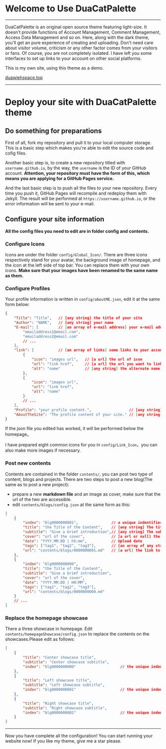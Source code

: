# Welcome to Use DuaCatPalette

---

DuaCatPalette is an original open source theme featuring light-size. It doesn't provide functions of Account Management, Comment Management, Access Data Management and so on. Here, along with the dark theme, you'll get an pure experience of creating and uploading. Don't need care about visitor volume, criticism or any other factor comes from your visitors or fans. Of course, you are not completely isolated. I have left you some interfaces to set up links to your account on other social platforms.

This is my own site, using this theme as a demo.

[duawiehspace.top](https://duawieh.github.io)

---



# Deploy your site with DuaCatPalette theme



## Do something for preparations

First of all, fork my repository and pull it to your local computer storage. This is a basic step which makes you're able to edit the source code and cofig files.

Another basic step is, to create a new repository titled with `username.github.io`, by the way, the `username` is the ID of your GitHub account. **Attention, your repository must have the form of this, which means you are applying for a GitHub Pages service.**

And the last basic step is to push all the files to your new repository. Every time you push it, GitHub Pages will recompile and redeploy them with Jekyll. The result will be performed at `https://username.github.io`, or the error information will be sent to your e-mail.



## Configure your site information

**All the config files you need to edit are in folder config and contents.**



### Configure Icons

Icons are under the folder `config/Global_Icon/`. There are three icons respectively stand for your avatar, the background image of homepage, and the icon at the left side of top bar. You can replace them with your own icons. **Make sure that your images have been renamed to the same name as them.**



### Configure Profiles

Your profile information is written in `config/aboutME.json`, edit it at the same form below:

```json
{
    "Title": "Title",   // [any string] the title of your site
    "Author": "NAME",	// [any string] your name
    "E-mail": [			// [an array of e-mail address] your e-mail address
    	"emailaddress1@email.com",
        "emailaddress2@email.com"
        // ...
    ],
    "link": [			// [an array of links] some links to your account page on other plateforms
        {
            "icon": "images url",	// [a url] the url of icon
            "url": "link href",		// [a url] the url you want to link to
            "alt": "name"			// [any string] the alternate name you want to show
        },
        {
            "icon": "images url",
            "url": "link href",
            "alt": "name"
        }
        // ...
    ],
    "Profile": "your profile content.",					// [any string] your profile
    "AboutTheSite": "The profile content of your site."	// [any string] About the site
}
```

If the json file you edited has worked, it will be performed below the homepage。

I have prepared eight common icons for you in `config/Link_Icon`，you can also make more images if necessary.



### Post new contents

Contents are contained in the folder `contents/`, you can post two type of content, blogs and projects. There are two steps to post a new blog(The same as to post a new project):

- prepare a new **markdown file** and an image as cover, make sure that the url of the two are accessible.
- edit `contents/blogs/config.json` at the same form as this:

```json
[
    {
        "index": "blg0000000001",				// a unique indentifier begin with "blg" or "prj"
        "title": "the Title of the Content",	// [any string] The title
        "subtitle": "Give a brief introduction",// [any string] The subtitle
        "cover": "url of the cover",			// [a url or null] the link to the cover, or NULL is okay
        "date": "YYYY.MM.DD | hh:mm",			// Upload date
        "tags": ["tag1", "tag2", "tag3"],		// [an array of any string] tags
        "url": "contents/blogs/0000000001.md"	// [a url] the link to the markdown file
    },
    {
        "index": "blg0000000000",
        "title": "the Title of the Content",
        "subtitle": "Give a brief introduction",
        "cover": "url of the cover",
        "date": "YYYY.MM.DD | HH:MM",
        "tags": ["tag1", "tag2", "tag3"],
        "url": "contents/blogs/0000000000.md"
    }
    // ...
]
```



### Replace the homepage showcase

There a three showcase in homepage. Edit `contents/homepageShowcase/config.json` to replace the contents on the showcases.Please edit as follows:

```json
[
    {
        "title": "Center showcase title", 
        "subtitle": "Center showcase subtitle", 
        "index": "blg0000000000"					// the unique indentifier begin with "blg" or "prj"
    },
    {
        "title": "Left showcase title", 
        "subtitle": "Left showcase subtitle", 
        "index": "blg0000000001"					// the unique indentifier begin with "blg" or "prj"
    },
    {
        "title": "Right showcase title", 
        "subtitle": "Right showcase subtitle", 
        "index": "blg0000000002"					// the unique indentifier begin with "blg" or "prj"
    }
]
```



---

Now you have complete all the configuration! You can start running your website now! If you like my theme, give me a star please.
